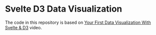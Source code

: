 # Svelte D3 Data Visualization

The code in this repository is based on
[Your First Data Visualization With Svelte & D3](https://youtu.be/-THp2YVYEFc)
video.
